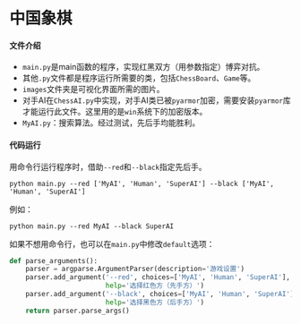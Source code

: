 # 中国象棋



#### 文件介绍

* `main.py`是main函数的程序，实现红黑双方（用参数指定）博弈对抗。
* 其他`.py`文件都是程序运行所需要的类，包括`ChessBoard`、`Game`等。
* `images`文件夹是可视化界面所需的图片。
* 对手AI在`ChessAI.py`中实现，对手AI类已被`pyarmor`加密，需要安装`pyarmor`库才能运行此文件。这里用的是`win`系统下的加密版本。
* `MyAI.py`：搜索算法。经过测试，先后手均能胜利。



#### 代码运行

用命令行运行程序时，借助`--red`和`--black`指定先后手。

```shell
python main.py --red ['MyAI', 'Human', 'SuperAI'] --black ['MyAI', 'Human', 'SuperAI']
```

例如：

```shell
python main.py --red MyAI --black SuperAI
```

如果不想用命令行，也可以在`main.py`中修改`default`选项：

```py
def parse_arguments():
    parser = argparse.ArgumentParser(description='游戏设置')
    parser.add_argument('--red', choices=['MyAI', 'Human', 'SuperAI'], default='SuperAI',
                        help='选择红色方（先手方）')
    parser.add_argument('--black', choices=['MyAI', 'Human', 'SuperAI'], default='MyAI',
                        help='选择黑色方（后手方）')
    return parser.parse_args()
```
